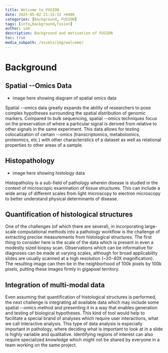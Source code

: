 ```yaml
---
title: Welcome to FUSION
date: 2025-05-02 21:15:12 +0400
categories: [Background, FUSION]
tags: [info,background,fusion]
author: sam
description: Background and motivation of FUSION
toc: true
media_subpath: /assets/img/welcome/
---
```


# Background

## Spatial --Omics Data

- image here showing diagram of spatial omics data

Spatial --omics data greatly expands the ability of researchers to pose complex hypotheses surrounding the spatial distribution of genomic markers. Compared to bulk sequencing, spatial --omics techniques focus on the preservation of where a particular signal is derived from relative to other signals in the same experiment. This data allows for testing colocalization of certain --omics (transcriptomics, metabolomics, proteomics, etc.) with other characteristics of a dataset as well as relational properties to other areas of a sample.

## Histopathology

- image here showing histology data

Histopatholoy is a sub-field of pathology wherein disease is studied in the context of microscopic examination of tissue structures. This can include a wide array of different scales from light microscopy to electron microscopy to better understand physical determinants of disease. 

## Quantification of histological structures

One of the challenges (of which there are several), in incorporating large-scale computational methods into a pathology workflow is the challenge of extracting precise measurements from histological structures. The first thing to consider here is the scale of the data which is present in even a modestly sized biopsy scan. Observations which can be informative for diagnoses can be made at varying scales, although for broad applicability slides are usually scanned at a high resolution (~20-40X magnification). The resulting image can then be in the neighborhood of 100k pixels by 100k pixels, putting these images firmly in gigapixel territory.

## Integration of multi-modal data

Even assuming that quantification of histological structures is performed, the next challenge is integrating all available data which may include some spatial --omics method and presenting it in a way that enables generation and testing of biological hypotheses. This kind of tool would help to facilitate a special brand of analyses which require user interactions, what we call interactive analysis. This type of data analysis is especially important in pathology, where deciding what is important to look at in a slide is highly variable and qualitative. Identifying regions of interest can also require specialized knowledge which might not be shared by everyone in a team working on the same project.
